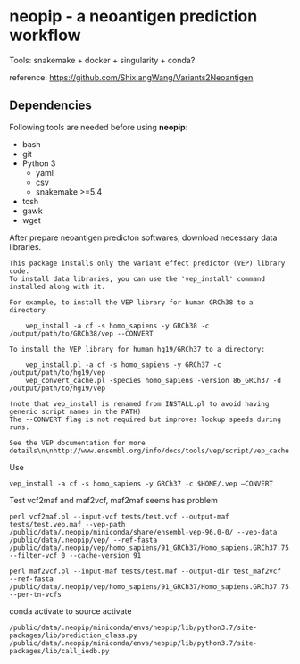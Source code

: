 # neopip - a neoantigen prediction workflow

Tools: snakemake + docker + singularity + conda?

reference: https://github.com/ShixiangWang/Variants2Neoantigen

## Dependencies

Following tools are needed before using **neopip**:

- bash
- git
- Python 3
  -  yaml
  -  csv
  -  snakemake >=5.4
- tcsh 
- gawk
- wget

After prepare neoantigen predicton softwares, download necessary data libraries.

```
This package installs only the variant effect predictor (VEP) library code. 
To install data libraries, you can use the 'vep_install' command installed along with it.

For example, to install the VEP library for human GRCh38 to a directory

    vep_install -a cf -s homo_sapiens -y GRCh38 -c /output/path/to/GRCh38/vep --CONVERT

To install the VEP library for human hg19/GRCh37 to a directory:

    vep_install.pl -a cf -s homo_sapiens -y GRCh37 -c /output/path/to/hg19/vep
    vep_convert_cache.pl -species homo_sapiens -version 86_GRCh37 -d /output/path/to/hg19/vep

(note that vep_install is renamed from INSTALL.pl to avoid having generic script names in the PATH)
The --CONVERT flag is not required but improves lookup speeds during runs. 

See the VEP documentation for more details\n\nhttp://www.ensembl.org/info/docs/tools/vep/script/vep_cache.html\n"                                                                 
```

Use 

```
vep_install -a cf -s homo_sapiens -y GRCh37 -c $HOME/.vep –CONVERT
```

Test vcf2maf and maf2vcf, maf2maf seems has problem

```
perl vcf2maf.pl --input-vcf tests/test.vcf --output-maf tests/test.vep.maf --vep-path /public/data/.neopip/miniconda/share/ensembl-vep-96.0-0/ --vep-data /public/data/.neopip/vep/ --ref-fasta /public/data/.neopip/vep/homo_sapiens/91_GRCh37/Homo_sapiens.GRCh37.75.dna.primary_assembly.fa --filter-vcf 0 --cache-version 91

perl maf2vcf.pl --input-maf tests/test.maf --output-dir test_maf2vcf  --ref-fasta /public/data/.neopip/vep/homo_sapiens/91_GRCh37/Homo_sapiens.GRCh37.75.dna.primary_assembly.fa --per-tn-vcfs
```


conda activate to source activate

```
/public/data/.neopip/miniconda/envs/neopip/lib/python3.7/site-packages/lib/prediction_class.py
/public/data/.neopip/miniconda/envs/neopip/lib/python3.7/site-packages/lib/call_iedb.py
```